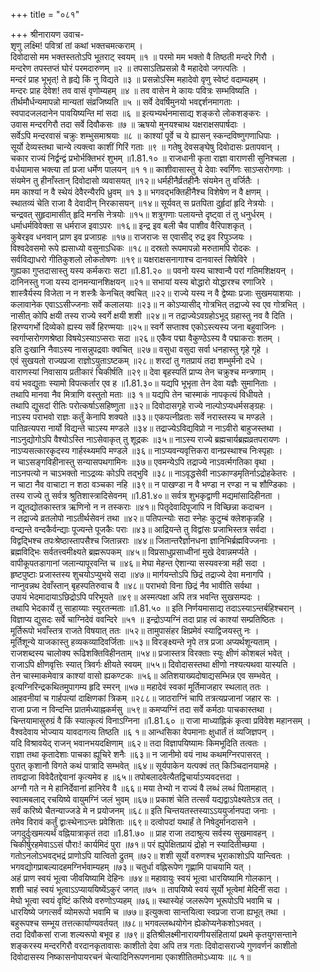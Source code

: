 +++
title = "०८१"

+++
श्रीनारायण उवाच-  
शृणु लक्ष्मि! पवित्रां तां कथां भक्तचमत्कराम् ।  
दिवोदासो मम भक्तस्ततोऽपि भूतराट् स्वयम् ॥१ ॥
परमो मम भक्तो वै तिष्ठती मन्दरे गिरौ ।  
मन्दरेण तपस्तप्तं घोरं परमदारुणम् ॥२ ॥
तपसाऽतिप्रसन्नो वै महादेवो जगत्पतिः ।  
मन्दरं प्राह भूभृत्! ते हृद्ये किं नु विद्यते ॥३ ॥
प्रसन्नोऽस्मि महादेवो वृणु स्वेष्टं वदाम्यहम् ।  
मन्दरः प्राह देवेश! तव वासं वृणोम्यहम् ॥४ ॥
तव वासेन मे कायः पवित्रः सम्भविष्यति ।  
तीर्थमौर्धन्यमापन्नो मान्यतां संव्रजिष्यति ॥५ ॥
सर्वे देवर्षिमुनयो भवद्दर्शनमागताः ।  
स्वपादजलदानेन पावयिष्यन्ति मां सदा ॥६ ॥
इत्यभ्यर्थनमासाद्य शङ्करो लोकशङ्करः ।  
उवास मन्दरगिरौ तदा सर्वे दिवौकसः ॥७ ॥
ऋषयो मुनयश्चाथ यक्षराक्षसपार्षदाः ।  
सर्वेऽपि मन्दरवासं चक्रुः शम्भुसमाश्रयाः ॥८ ॥
काश्यां पूर्वे च ये ह्यासन् स्कन्दविष्णुगणाधिपाः ।  
सूर्यो देव्यस्तथा चान्ये त्यक्त्वा काशीं गिरिं गताः ॥९ ॥
गतेषु देवसङ्घेषु दिवोदासः प्रतापवान् ।  
चकार राज्यं निर्द्वन्द्वं प्रभोर्भक्तिभरं शुभम् ॥1.81.१० ॥
राजधानी कृता राज्ञा वाराणसी सुनिश्चला ।  
वर्धयामास भक्त्या तां प्रजा धर्मेण पालयन् ॥१ १॥
काशीवासास्तु ये देवाः स्वर्गिणः साऽप्सरोगणाः ।  
संयमेन तु हीनाँस्तान् दिवोदासो व्यवासयत् ॥१२॥
धर्महीनैर्व्रतहीनैः संयमेन तु वर्जितैः ।  
मम काश्यां न वै स्थेयं देवैरन्यैरपि ध्रुवम् ॥१ ३॥
भगवद्भक्तिहीनैश्च विशेषेण न वै क्षणम् ।  
स्थातव्यं चेति राजा वै देवादीन् निरकासयन् ॥१४॥
सूर्यवत् स प्रतपिता दुर्हृदां हृदि नेत्रयोः ।  
चन्द्रवत् सुहृदामासीत् हृदि मनसि नेत्रयोः ॥१५॥
शत्रुगणाः पलायन्ते दृष्ट्वा तं तु धनुर्धरम् ।  
धर्माधर्मविवेक्ता स धर्मराज इवाऽपरः ॥१६॥
इन्द्र इव बली चैव पाशीव वैरिपाशकृत् ।  
कुबेरइव धनवान् प्राण इव प्रजाग्रहः ॥१७॥
राजराजः स एवासीद् रुद्र इव रिपुञ्जयः ।  
विश्वदेवसमो रूपे ह्यसाध्यो वसुनाऽधिकः ॥१८॥
दस्रतो रूपमापन्नो मरुतामपि रोदकः ।  
सर्वविद्याधरो गीतिकुशलो लोकतोषणः ॥१९॥
यक्षराक्षसनागाश्च दानवास्तं सिषेविरे ।  
गुह्यका गुप्तदासास्तु यस्य कर्मकराः सटा ॥1.81.२० ॥
पवनो यस्य चाश्वान्वै परां गतिमशिक्षयन् ।  
दानिनस्तु गजा यस्य दानमन्यानशिक्षयन् ॥२१॥
सभायां यस्य बोद्धारो योद्धारश्च रणाजिरे ।  
शास्त्रैर्यस्य विजेता न न शस्त्रैः केनचित् क्वचित् ॥२२॥
राज्ये यस्य न वै द्वेष्याः प्रजाः सुखमयाशयाः ।  
कलावानेक एवाऽऽसीज्जनाः सर्वे कलालयाः ॥२३॥
न कोऽप्यासीद् गोत्रभित् तद्राज्ये स्व एव गोत्रभित् ।  
नासीत् कोपि क्षयी तस्य राज्ये स्वर्गे क्षयी शशी ॥२४॥
न तद्राज्येऽवग्रहोऽभूद् ग्रहास्तु नव वै दिति ।  
हिरण्यगर्भो दिव्येको ह्यस्य सर्वे हिरण्मयाः ॥२५॥
स्वर्गे सप्ताश्व एकोऽस्त्यस्य जना बहुवाजिनः ।  
स्वर्गाप्सरोगणश्रेष्ठा विषयेऽस्याऽप्सराः सदा ॥२६॥
एकैव पद्मा वैकुण्ठेऽस्य वै पद्माकराः शतम् ।  
इति दुःखानि नैवाऽस्य नासन्नुपद्रवाः क्वचित् ॥२७॥
वसुधा वसुदा सर्वा धनहास्तु गृहे गृहे ।  
एवं सुखयतो राज्यप्रजा राज्ञोऽयुताऽष्टकम् ॥२८॥
शरदां तु गतप्रायं तदा शम्भुर्मनो दधे ।  
वाराणस्यां निवासाय प्रतीकारं चिकीर्षति ॥२९॥
देवा बृहस्पतिं प्राप्य तेन चक्रुश्च मन्त्रणाम् ।  
वयं भवद्युताः स्यामो विपत्कर्तार एव ह ॥1.81.३०॥
यद्यपि भूभृता तेन देवा यज्ञैः सुमानिताः ।  
तथापि मानवा नैव मित्राणि वस्तुतो मताः ॥३ १॥
यद्यपि तेन चास्माकं नापकृत्यं विधीयते ।  
तथापि द्युसदां रीतिः परोत्कर्षाऽसहिष्णुता ॥३२॥
दिवोदासगृहे राज्ये नाल्पोऽप्यधर्मसङ्ग्रहः ।  
नाऽस्य पराभवो राज्ञः कर्तुं केनापि शक्यते ॥३३॥
एकपत्नीव्रताः सर्वे नरास्तस्य च मण्डले ।  
पातिव्रत्यपरा नार्यो विद्यन्ते चाऽस्य मण्डले ॥३४॥
तद्राज्येऽविद्यविप्रो न नाऽवीरो बाहुजस्तथा ।  
नाऽनुद्योगोऽपि वैश्योऽस्ति नाऽसेवाकृत् तु शूद्रकः ॥३५॥
नाऽस्य राज्ये ब्रह्मचार्यब्रह्मव्रतपरायणः ।  
नाऽप्यसत्कारकृदस्य गार्हस्थ्यमपि मण्डले ॥३६॥
नाऽप्यवन्यवृत्तिकरा वानप्रस्थाश्च निःस्पृहाः ।  
न चाऽसङ्गविहीनास्तु सन्यासपथगामिनः ॥३७॥
एवमन्येऽपि तद्राज्ये नाऽवर्त्मगतिका वृथा ।  
नाऽनपत्यो न चाऽभक्तो नाऽद्रव्यः कोऽपि तद्भुवि ॥३८॥
नाऽवृद्धसेवी नाऽकाण्डमृतिर्नाऽद्रोहकेतरः ।  
न चाटा नैव वाचाटा न शठा वञ्चका नहि ॥३९॥
न पाखण्डा न वै भण्डा न रण्डा न च शौण्डिकाः ।  
तस्य राज्ये तु सर्वत्र श्रुतिशास्त्रादिसेवनम् ॥1.81.४०॥
सर्वत्र शुभकृद्वाणी मद्यमांसादिहीनता ।  
न द्यूतद्योतकास्तत्र ऋणिनो न न तस्कराः ॥४१॥
पितृदेवादिपूजापि न विच्छिन्ना कदाचन ।  
न तद्राज्ये व्रतलोपो नाऽतीर्थसेवनं तथा ॥४२॥
पतिपत्न्योः सदा स्नेहः कुटुम्बं क्लेशकृन्नहि ।  
वन्द्यन्ते वन्दकैर्वन्द्याः पूज्यन्ते पूजकैः पराः ॥४३॥
आद्रियन्ते तु विद्वांसः प्रजाभिस्तत्र सर्वदा ।  
विद्वद्भिश्च तपःश्रेष्ठास्तापसैश्च जितान्नराः ॥४४॥
जितान्तरैर्ज्ञानधना ज्ञानिभिर्ब्रह्मविज्जनाः ।  
ब्रह्मविद्भिः सर्वतत्त्वमीक्ष्यते ब्रह्मरूपकम् ॥४५॥
विप्रसाधुप्रसाध्वीनां मुखे देवान्नमर्प्यते ।  
वापीकूपतडागानां जलान्यापूरवन्ति च ॥४६॥
मेघा मेहन्त ऐशान्या सस्यवस्त्रा मही सदा ।  
हृष्टपुष्टाः प्रजास्तस्य शुचयोऽप्युभये सदा ॥४७॥
मार्गयन्तोऽपि छिद्रं तद्राज्ये देवा मनागपि ।  
नाप्नुवन्नथ देवाँस्तान् बृहस्पतिरुवाच वै ॥४८॥
पराभवो विना छिद्रं नैव भावीति सर्वथा ।  
उपायं भेदमादायाऽछिद्रोऽपि परिभूयते ॥४९॥
अस्मत्पक्षा अपि तत्र भवन्ति सुखसम्पदः ।  
तथापि भेदकार्ये तु साहाय्याः स्युरतन्मताः ॥1.81.५० ॥
इति निर्णयमासाद्य तदाऽस्याऽन्तर्बहिश्चरान् ।  
विज्ञाप्य द्युसदः सर्वे चाग्निदेवं ववन्दिरे ॥५१ ॥
इन्द्रोऽप्यग्निं तदा प्राह त्वं काश्यां सम्प्रतिष्ठितः ।  
मूर्तिरूपो भवाँस्तत्र राजते विषयात् ततः ॥५२॥
तामुपासंहर क्षिप्रमेवं स्याद्विजयस्तु नः ।  
मूर्तिशून्ये याजकास्तु हव्यकव्यादिवर्जिताः ॥५३॥
विरङ्क्ष्यन्ते नृपे तत्र प्रजा अप्यर्थशून्यताम् ।  
राजशब्दस्य चालोक्य रूढिशक्तिविहीनताम् ॥५४॥
प्रजास्तत्र विरक्ताः स्युः क्षीणं कोशबलं भवेत् ।  
राजाऽपि क्षीणवृत्तिः स्यात् त्रिवर्गः क्षीयते स्वयम् ॥५५॥
दिवोदासस्तथा क्षीणो नश्यत्यथवा यास्यति ।  
तेन चास्माकमेवात्र काश्यां वासो ह्यकण्टकः ॥५६॥
अतिशयाख्यदोषाद्यसम्भिन्न एव सम्भवेत् ।  
इत्यग्निरिन्द्रकथितमुपागम्य हृदि स्मरन् ॥५७॥
महादेवं स्वकां मूर्तिमाजहार स्थलात् ततः ।  
आहवनीयां च गार्हपत्यां दाक्षिणकां त्रिकम् ॥२८८॥
जाठराग्निं चापि तत्रत्यप्रजानां जहार सः ।  
राजा प्रजा न विन्दन्ति प्रातर्मध्याह्नकर्मसु ॥५९॥
कमप्यग्निं तदा सर्वे कर्मठाः पाचकास्तथा ।  
चिन्तयामासुरुग्रं वै किं स्यात्कृत्यं विनाऽग्निना ॥1.81.६० ॥
राजा माध्याह्निकं कृत्वा प्रविवेश महानसम् ।  
वैश्वदेवाय भोज्याय यावदागत्य तिष्ठति ॥६ १॥
आन्धसिका वेपमानाः क्षुधार्तं तं व्यजिज्ञपन् ।  
यदि विश्रावयेद् राजन् भवानभयदक्षिणाम् ॥६२॥
तदा विज्ञापयिष्यामः किमभूदिति तत्वतः ।  
राज्ञा तथा कृतादेशाः पाचका ह्यूचिरे शनैः ॥६३॥
न जानीमो वयं नाथ कथमग्निरपासरत् ।  
पुरात् कृशानौ विगते कथं पात्रादि सम्भवेत् ॥६४॥
सूर्यपाकेन यत्पक्वं तत् किञ्चिदानयामहे ।  
तावद्राजा विवेदैतद्देवानां कृत्यमेव ह ॥६५॥
तपोबलादवेत्यैतद्विचार्याऽप्यवदत्तदा ।  
अग्नौ गते न मे हानिर्देवानां हानिरेव वै ॥६६॥
मया तेभ्यो न राज्यं वै लब्धं लब्धं पितामहात् ।  
स्वात्मबलाद् रचयिष्ये वायुमग्निं जलं भुवम् ॥६७॥
प्रकाशं चेति तत्सर्वं यद्यद्वाऽपेक्ष्यतेऽत्र तत् ।  
सर्वं करिष्ये चैतन्याज्जडे मे न प्रयोजनम् ॥६८॥
इति चिन्तयतस्तस्याऽऽययुर्जानपदा जनाः ।  
तमेव विरावं कर्तुं द्वाःस्थेनाऽन्तः प्रवेशिताः ॥६९॥
दत्वोपदां यथार्हं ते निषेदुर्मानदासने ।  
जगदुर्दुःखमत्यर्थं वह्नियात्राकृतं तदा ॥1.81.७० ॥
प्राह राजा तदाश्रुत्य सर्वस्य सुखमावहन् ।  
चिकीर्षुरहमेवाऽऽसं पौराः! कार्यमिदं पुरा ॥७१॥
परं ह्युपेक्षितप्रायं द्रोहो न स्यादितीच्छया ।  
गतोऽनलोऽभवद्भद्रं प्राणोऽपि यात्वितो द्रुतम् ॥७२॥
शशी सूर्यो वरुणश्च भूराकाशोऽपि यान्त्वितः ।  
भगवद्योगप्राबल्यादहमग्निर्भवाम्यहम् ॥७३॥
चतुर्धा वह्निरूपेण गृह्णामि पाचयामि यत् ।  
अहं प्राण स्वयं भूत्वा जीवयिष्यामि देहिनः ॥७४॥
महावायुः स्वयं भूत्वा धारयिष्यामि गोलकान् ।  
शशी चाहं स्वयं भूत्वाऽऽप्याययिष्येंऽकुरं जगत् ॥७५ ॥
तापयिष्ये स्वयं सूर्यो भूत्वेमां मेदिनीं सदा ।  
मेघो भूत्वा स्वयं वृष्टिं करिष्ये वरुणोऽप्यहम् ॥७६॥
स्थास्येहं जलरूपेण भूरूपोऽपि भवामि च ।  
धारयिष्ये जगत्सर्वं व्योमरूपो भवामि च ॥७७॥
इत्युक्त्वा सान्तयित्वा स्वप्रजा राजा ह्यभूत् तथा ।  
बहुरूपश्च सम्भूय तत्तत्कार्याण्यवर्तयत् ॥७८॥
भगवल्लब्धयोगेन ह्येकोप्यनेकशोऽभवत् ।  
तदा दिवौकसां राजा शल्यरूपो बभूव ह ॥७९॥
इतिश्रीलक्ष्मीनारायणीयसंहितायां प्रथमे कृतयुगसन्ताने शङ्करस्य मन्दरगिरौ वरदानकृतावासः काशीतो देवा अपि तत्र गताः दिवोदासराज्ये गुणवर्णनं काशीतो दिवोदासस्य निष्कासनोपायरचनं चेत्यादिनिरूपणनामा एकाशीतितमोऽध्यायः ॥८ १॥
    
